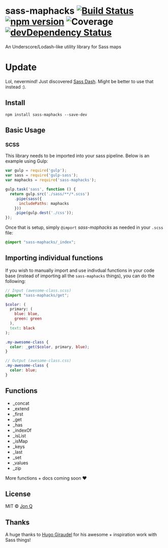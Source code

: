 # sass-maphacks [![Build Status](https://travis-ci.org/ItsJonQ/sass-maphacks.svg?branch=master)](https://travis-ci.org/ItsJonQ/sass-maphacks) [![npm version](https://badge.fury.io/js/sass-maphacks.svg)](https://badge.fury.io/js/sass-maphacks) ![Coverage](https://img.shields.io/badge/coverage-100%25-green.svg) [![devDependency Status](https://david-dm.org/itsjonq/sass-maphacks/dev-status.svg)](https://david-dm.org/itsjonq/sass-maphacks#info=devDependencies)

An Underscore/Lodash-like utility library for Sass maps

# Update

Lol, nevermind! Just discovered [Sass Dash](https://github.com/davidkpiano/sassdash). Might be better to use that instead :).

## Install
```
npm install sass-maphacks --save-dev
```

## Basic Usage

### SCSS
This library needs to be imported into your sass pipeline. Below is an example using Gulp:

```javascript
var gulp = require('gulp');
var sass = require('gulp-sass');
var maphacks = require('sass-maphacks');

gulp.task('sass', function () {
  return gulp.src('./sass/**/*.scss')
    .pipe(sass({
      includePaths: maphacks
    }))
    .pipe(gulp.dest('./css'));
});
```

Once that is setup, simply `@import` *sass-maphacks* as needed in your `.scss` file:

```scss
@import "sass-maphacks/_index";
```

## Importing individual functions

If you wish to manually import and use indivdual functions in your code base (instead of importing all the `sass-maphacks` things), you can do the following:

```scss
// Input (awesome-class.scss)
@import "sass-maphacks/get";

$color: (
  primary: (
    blue: blue,
    green: green
  ),
  text: black
);

.my-awesome-class {
  color: _get($color, primary, blue);
}

// Output (awesome-class.css)
.my-awesome-class {
  color: blue;
}
```

## Functions

- _concat
- _extend
- _first
- _get
- _has
- _indexOf
- _isList
- _isMap
- _keys
- _last
- _set
- _values
- _zip

More functions + docs coming soon ❤️


## License

MIT © [Jon Q](https://jonquach.com)


## Thanks

A huge thanks to [Hugo Giraudel](http://hugogiraudel.com/) for his awesome + inspiration work with Sass things!
